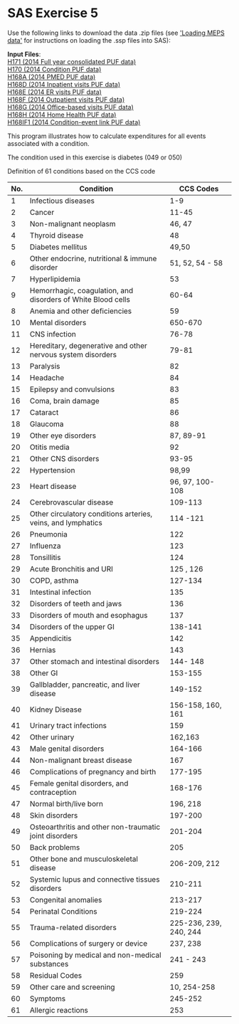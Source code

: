 # SAS Exercise 5
Use the following links to download the data .zip files (see ['Loading MEPS data'](../README.md#loading-meps-data) for instructions on loading the .ssp files into SAS):

**Input Files**:  
[H171 (2014 Full year consolidated PUF data)](https://meps.ahrq.gov/mepsweb/data_files/pufs/h171ssp.zip)
<br>[H170 (2014 Condition PUF data)](https://meps.ahrq.gov/mepsweb/data_files/pufs/h170ssp.zip)
<br>[H168A (2014 PMED PUF data)](https://meps.ahrq.gov/mepsweb/data_files/pufs/h168assp.zip)
<br>[H168D (2014 Inpatient visits PUF data)](https://meps.ahrq.gov/mepsweb/data_files/pufs/h168dssp.zip)
<br>[H168E (2014 ER visits PUF data)](https://meps.ahrq.gov/mepsweb/data_files/pufs/h168essp.zip)
<br>[H168F (2014 Outpatient visits PUF data)](https://meps.ahrq.gov/mepsweb/data_files/pufs/h168fssp.zip)
<br>[H168G (2014 Office-based visits PUF data)](https://meps.ahrq.gov/mepsweb/data_files/pufs/h168gssp.zip)
<br>[H168H (2014 Home Health PUF data)](https://meps.ahrq.gov/mepsweb/data_files/pufs/h168hssp.zip)
<br>[H168IF1 (2014 Condition-event link PUF data)](https://meps.ahrq.gov/mepsweb/data_files/pufs/h168if1ssp.zip)


This program illustrates how to calculate expenditures for all events associated with a condition.

The condition used in this exercise is diabetes (049 or 050)

Definition of 61 conditions based on the CCS code

No. | Condition | CCS Codes
-------|------------- |-------------
1|Infectious diseases |1-9
2|  Cancer   | 11-45
3|  Non-malignant neoplasm  |46, 47
4|  Thyroid disease  |48
5|  Diabetes mellitus| 49,50
6|  Other endocrine, nutritional & immune disorder  |51, 52, 54 - 58
7|  Hyperlipidemia   |53
9|  Hemorrhagic, coagulation, and disorders of White Blood cells | 60-64
8|  Anemia and other deficiencies  |59
10| Mental disorders |650-670
11| CNS infection  |76-78
12| Hereditary, degenerative and other nervous system disorders  |79-81
13| Paralysis |82
14| Headache |84
15| Epilepsy and convulsions   |83
16| Coma, brain damage |85
17| Cataract|86
18| Glaucoma | 88
19| Other eye disorders  | 87, 89-91
20| Otitis media | 92
21| Other CNS disorders  | 93-95
22| Hypertension | 98,99
23| Heart disease| 96, 97, 100-108
24| Cerebrovascular disease| 109-113
25| Other circulatory conditions arteries, veins, and lymphatics| 114 -121
26| Pneumonia| 122
27| Influenza| 123
28| Tonsillitis  | 124
29| Acute Bronchitis and URI   | 125 , 126
30| COPD, asthma | 127-134
31| Intestinal infection | 135
32| Disorders of teeth and jaws| 136
33| Disorders of mouth and esophagus   | 137
34| Disorders of the upper GI  | 138-141
35| Appendicitis | 142
36| Hernias| 143
37| Other stomach and intestinal disorders   | 144- 148
38| Other GI | 153-155
39| Gallbladder, pancreatic, and liver disease   | 149-152
40| Kidney Disease   | 156-158, 160, 161
41| Urinary tract infections   | 159
42| Other urinary| 162,163
43| Male genital disorders | 164-166
44| Non-malignant breast disease   | 167
46| Complications of pregnancy and birth | 177-195
45| Female genital disorders, and contraception  | 168-176
47| Normal birth/live born | 196, 218
48| Skin disorders   | 197-200
49| Osteoarthritis and other non-traumatic joint disorders |201-204
50| Back problems| 205
51| Other bone and musculoskeletal  disease  | 206-209, 212
52| Systemic lupus and connective tissues disorders  | 210-211
53| Congenital anomalies | 213-217
54| Perinatal Conditions | 219-224
55| Trauma-related disorders   | 225-236, 239, 240, 244
56| Complications of surgery or device | 237, 238
57| Poisoning by medical and non-medical substances  | 241 - 243
58| Residual Codes   | 259
59| Other care and screening   | 10, 254-258
60| Symptoms | 245-252
61| Allergic reactions   | 253

